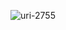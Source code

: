 ![uri-2755](https://user-images.githubusercontent.com/62181222/99340328-fafae080-28b1-11eb-85d5-f8331dc8d933.png)
